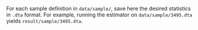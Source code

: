 For each sample definition in `data/sample/`, save here the desired statistics in `.dta` format. For example, running the estimator on `data/sample/3495.dta` yields `result/sample/3495.dta`.